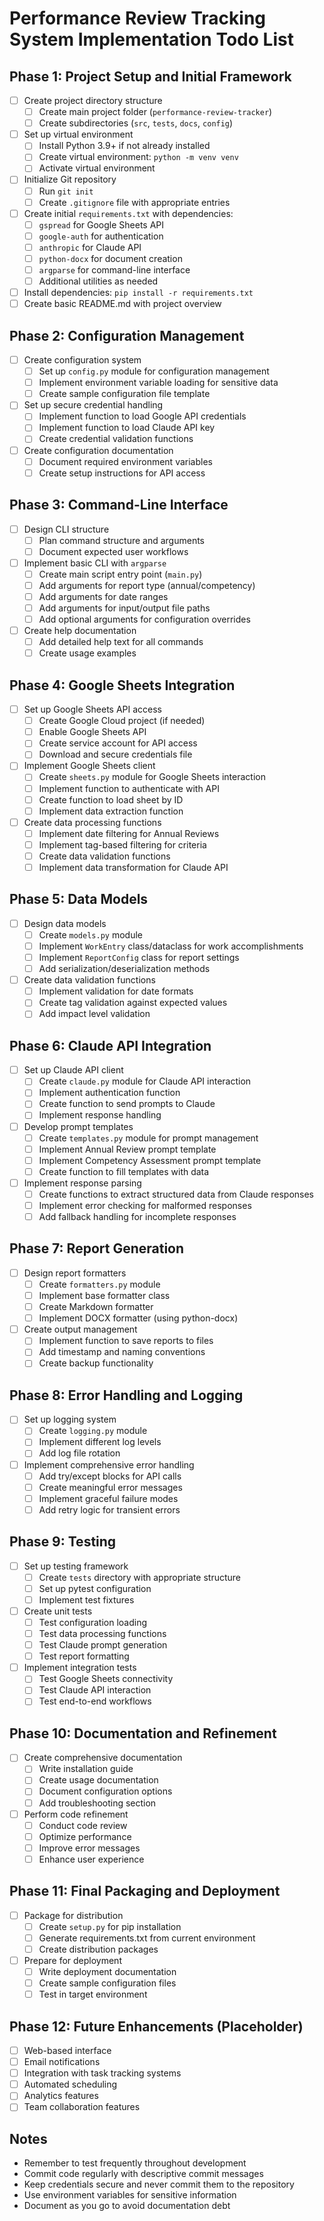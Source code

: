 # Performance Review Tracking System Implementation Todo List

## Phase 1: Project Setup and Initial Framework
- [ ] Create project directory structure
  - [ ] Create main project folder (`performance-review-tracker`)
  - [ ] Create subdirectories (`src`, `tests`, `docs`, `config`)
- [ ] Set up virtual environment
  - [ ] Install Python 3.9+ if not already installed
  - [ ] Create virtual environment: `python -m venv venv`
  - [ ] Activate virtual environment
- [ ] Initialize Git repository
  - [ ] Run `git init`
  - [ ] Create `.gitignore` file with appropriate entries
- [ ] Create initial `requirements.txt` with dependencies:
  - [ ] `gspread` for Google Sheets API
  - [ ] `google-auth` for authentication
  - [ ] `anthropic` for Claude API
  - [ ] `python-docx` for document creation
  - [ ] `argparse` for command-line interface
  - [ ] Additional utilities as needed
- [ ] Install dependencies: `pip install -r requirements.txt`
- [ ] Create basic README.md with project overview

## Phase 2: Configuration Management
- [ ] Create configuration system
  - [ ] Set up `config.py` module for configuration management
  - [ ] Implement environment variable loading for sensitive data
  - [ ] Create sample configuration file template
- [ ] Set up secure credential handling
  - [ ] Implement function to load Google API credentials
  - [ ] Implement function to load Claude API key
  - [ ] Create credential validation functions
- [ ] Create configuration documentation
  - [ ] Document required environment variables
  - [ ] Create setup instructions for API access

## Phase 3: Command-Line Interface
- [ ] Design CLI structure
  - [ ] Plan command structure and arguments
  - [ ] Document expected user workflows
- [ ] Implement basic CLI with `argparse`
  - [ ] Create main script entry point (`main.py`)
  - [ ] Add arguments for report type (annual/competency)
  - [ ] Add arguments for date ranges
  - [ ] Add arguments for input/output file paths
  - [ ] Add optional arguments for configuration overrides
- [ ] Create help documentation
  - [ ] Add detailed help text for all commands
  - [ ] Create usage examples

## Phase 4: Google Sheets Integration
- [ ] Set up Google Sheets API access
  - [ ] Create Google Cloud project (if needed)
  - [ ] Enable Google Sheets API
  - [ ] Create service account for API access
  - [ ] Download and secure credentials file
- [ ] Implement Google Sheets client
  - [ ] Create `sheets.py` module for Google Sheets interaction
  - [ ] Implement function to authenticate with API
  - [ ] Create function to load sheet by ID
  - [ ] Implement data extraction function
- [ ] Create data processing functions
  - [ ] Implement date filtering for Annual Reviews
  - [ ] Implement tag-based filtering for criteria
  - [ ] Create data validation functions
  - [ ] Implement data transformation for Claude API

## Phase 5: Data Models
- [ ] Design data models
  - [ ] Create `models.py` module
  - [ ] Implement `WorkEntry` class/dataclass for work accomplishments
  - [ ] Implement `ReportConfig` class for report settings
  - [ ] Add serialization/deserialization methods
- [ ] Create data validation functions
  - [ ] Implement validation for date formats
  - [ ] Create tag validation against expected values
  - [ ] Add impact level validation

## Phase 6: Claude API Integration
- [ ] Set up Claude API client
  - [ ] Create `claude.py` module for Claude API interaction
  - [ ] Implement authentication function
  - [ ] Create function to send prompts to Claude
  - [ ] Implement response handling
- [ ] Develop prompt templates
  - [ ] Create `templates.py` module for prompt management
  - [ ] Implement Annual Review prompt template
  - [ ] Implement Competency Assessment prompt template
  - [ ] Create function to fill templates with data
- [ ] Implement response parsing
  - [ ] Create functions to extract structured data from Claude responses
  - [ ] Implement error checking for malformed responses
  - [ ] Add fallback handling for incomplete responses

## Phase 7: Report Generation
- [ ] Design report formatters
  - [ ] Create `formatters.py` module
  - [ ] Implement base formatter class
  - [ ] Create Markdown formatter
  - [ ] Implement DOCX formatter (using python-docx)
- [ ] Create output management
  - [ ] Implement function to save reports to files
  - [ ] Add timestamp and naming conventions
  - [ ] Create backup functionality

## Phase 8: Error Handling and Logging
- [ ] Set up logging system
  - [ ] Create `logging.py` module
  - [ ] Implement different log levels
  - [ ] Add log file rotation
- [ ] Implement comprehensive error handling
  - [ ] Add try/except blocks for API calls
  - [ ] Create meaningful error messages
  - [ ] Implement graceful failure modes
  - [ ] Add retry logic for transient errors

## Phase 9: Testing
- [ ] Set up testing framework
  - [ ] Create `tests` directory with appropriate structure
  - [ ] Set up pytest configuration
  - [ ] Implement test fixtures
- [ ] Create unit tests
  - [ ] Test configuration loading
  - [ ] Test data processing functions
  - [ ] Test Claude prompt generation
  - [ ] Test report formatting
- [ ] Implement integration tests
  - [ ] Test Google Sheets connectivity
  - [ ] Test Claude API interaction
  - [ ] Test end-to-end workflows

## Phase 10: Documentation and Refinement
- [ ] Create comprehensive documentation
  - [ ] Write installation guide
  - [ ] Create usage documentation
  - [ ] Document configuration options
  - [ ] Add troubleshooting section
- [ ] Perform code refinement
  - [ ] Conduct code review
  - [ ] Optimize performance
  - [ ] Improve error messages
  - [ ] Enhance user experience

## Phase 11: Final Packaging and Deployment
- [ ] Package for distribution
  - [ ] Create `setup.py` for pip installation
  - [ ] Generate requirements.txt from current environment
  - [ ] Create distribution packages
- [ ] Prepare for deployment
  - [ ] Write deployment documentation
  - [ ] Create sample configuration files
  - [ ] Test in target environment

## Phase 12: Future Enhancements (Placeholder)
- [ ] Web-based interface
- [ ] Email notifications
- [ ] Integration with task tracking systems
- [ ] Automated scheduling
- [ ] Analytics features
- [ ] Team collaboration features

## Notes
- Remember to test frequently throughout development
- Commit code regularly with descriptive commit messages
- Keep credentials secure and never commit them to the repository
- Use environment variables for sensitive information
- Document as you go to avoid documentation debt
